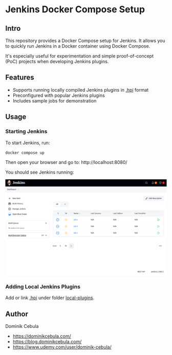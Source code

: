 # Jenkins Docker Compose Setup

## Intro

This repository provides a Docker Compose setup for Jenkins. It allows you to quickly run Jenkins in a Docker container
using Docker Compose.

It's especially useful for experimentation and simple proof-of-concept (PoC) projects when developing Jenkins plugins.

## Features

* Supports running locally compiled Jenkins plugins in [.hpi](https://wiki.jenkins.io/display/JENKINS/Plugin+Structure)
  format
* Preconfigured with popular Jenkins plugins
* Includes sample jobs for demonstration

## Usage

### Starting Jenkins

To start Jenkins, run:

```bash
docker compose up
```

Then open your browser and go to: http://localhost:8080/

You should see Jenkins running:

![jenkins.png](docs/jenkins.png)

### Adding Local Jenkins Plugins

Add or link [.hpi](https://wiki.jenkins.io/display/JENKINS/Plugin+Structure) under
folder [local-plugins](local-plugins).

## Author

Dominik Cebula

* https://dominikcebula.com/
* https://blog.dominikcebula.com/
* https://www.udemy.com/user/dominik-cebula/

